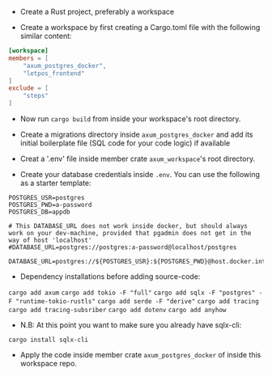- Create a Rust project, preferably a workspace

- Create a workspace by first creating a Cargo.toml file with the following similar content:

```toml
[workspace]
members = [
    "axum_postgres_docker",
    "letpos_frontend"
]
exclude = [
    "steps"
]
```

- Now run `cargo build` from inside your workspace's root directory.

- Create a migrations directory inside `axum_postgres_docker` and add its initial boilerplate file (SQL code for your code logic) if available

- Creat a '.env' file inside member crate `axum_workspace`'s root directory.

- Create your database credentials inside `.env`. You can use the following as a starter template:

```.env
POSTGRES_USR=postgres
POSTGRES_PWD=a-password
POSTGRES_DB=appdb

# This DATABASE_URL does not work inside docker, but should always work on your dev-machine, provided that pgadmin does not get in the way of host 'localhost'
#DATABASE_URL=postgres://postgres:a-password@localhost/postgres

DATABASE_URL=postgres://${POSTGRES_USR}:${POSTGRES_PWD}@host.docker.internal:5432/${POSTGRES_DB}
```

- Dependency installations before adding source-code:

`cargo add axum`
`cargo add tokio -F "full"`
`cargo add sqlx -F "postgres" -F "runtime-tokio-rustls"`
`cargo add serde -F "derive"`
`cargo add tracing`
`cargo add tracing-subsriber`
`cargo add dotenv`
`cargo add anyhow`

- N.B: At this point you want to make sure you already have sqlx-cli:

`cargo install sqlx-cli`

- Apply the code inside member crate `axum_postgres_docker` of inside this workspace repo.

